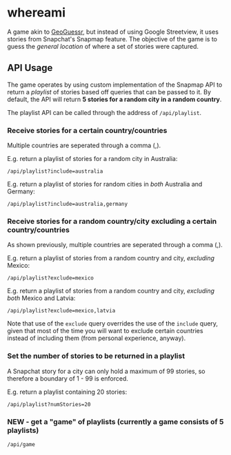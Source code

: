 # whereami
A game akin to [GeoGuessr](https://www.geoguessr.com), but instead of using Google Streetview, it uses stories from Snapchat's Snapmap feature. The objective of the game is to guess the *general location* of where a set of stories were captured.


## API Usage
The game operates by using custom implementation of the Snapmap API to return a *playlist* of stories based off queries that can be passed to it. By default, the API will return **5 stories for a random city in a random country**.


The playlist API can be called through the address of `/api/playlist`.




### Receive stories for a certain country/countries
Multiple countries are seperated through a comma (,).


E.g. return a playlist of stories for a random city in Australia:

`/api/playlist?include=australia`


E.g. return a playlist of stories for random cities in *both* Australia and Germany:

`/api/playlist?include=australia,germany`




### Receive stories for a random country/city excluding a certain country/countries
As shown previously, multiple countries are seperated through a comma (,).


E.g. return a playlist of stories from a random country and city, *excluding* Mexico:

`/api/playlist?exclude=mexico`


E.g. return a playlist of stories from a random country and city, *excluding both* Mexico and Latvia:

`/api/playlist?exclude=mexico,latvia`


Note that use of the `exclude` query overrides the use of the `include` query, given that most of the time you will want to exclude certain countries instead of including them (from personal experience, anyway).




### Set the number of stories to be returned in a playlist
A Snapchat story for a city can  only hold a maximum of 99 stories, so therefore a boundary of 1 - 99 is enforced.


E.g. return a playlist containing 20 stories:

`/api/playlist?numStories=20`

### NEW - get a "game" of playlists (currently a game consists of 5 playlists)

`/api/game`
